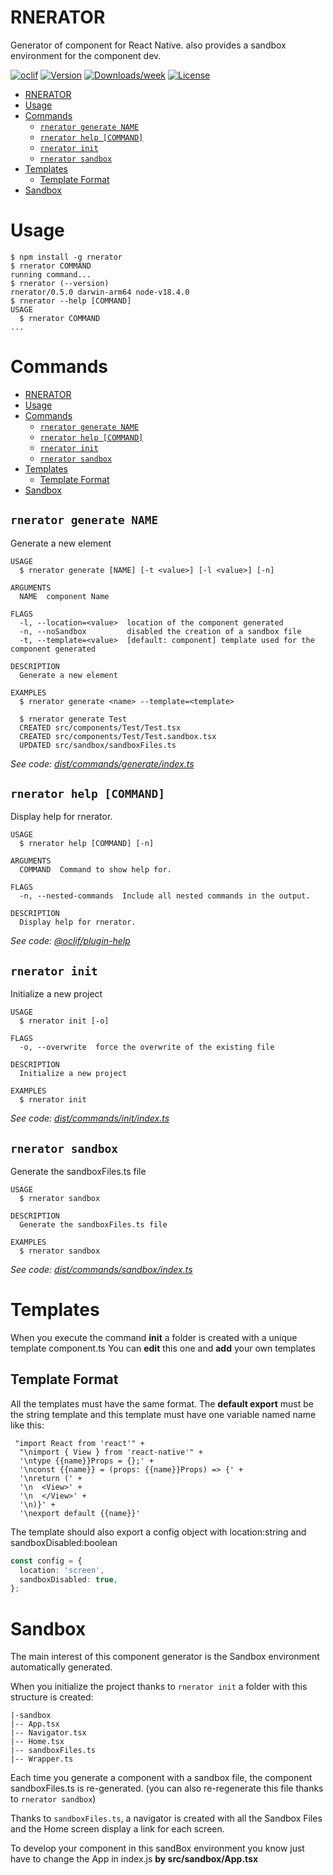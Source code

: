 # RNERATOR

Generator of component for React Native. also provides a sandbox environment for the component dev.

[![oclif](https://img.shields.io/badge/cli-oclif-brightgreen.svg)](https://oclif.io)
[![Version](https://img.shields.io/npm/v/oclif-hello-world.svg)](https://www.npmjs.com/package/rnerator)
[![Downloads/week](https://img.shields.io/npm/dw/oclif-hello-world.svg)](https://www.npmjs.com/package/rnerator)
[![License](https://img.shields.io/npm/l/oclif-hello-world.svg)](https://github.com/amaurycoudr/rnerator/blob/master/package.json)

<!-- toc -->

- [RNERATOR](#rnerator)
- [Usage](#usage)
- [Commands](#commands)
  - [`rnerator generate NAME`](#rnerator-generate-name)
  - [`rnerator help [COMMAND]`](#rnerator-help-command)
  - [`rnerator init`](#rnerator-init)
  - [`rnerator sandbox`](#rnerator-sandbox)
- [Templates](#templates)
  - [Template Format](#template-format)
- [Sandbox](#sandbox)
<!-- tocstop -->

# Usage

<!-- usage -->

```sh-session
$ npm install -g rnerator
$ rnerator COMMAND
running command...
$ rnerator (--version)
rnerator/0.5.0 darwin-arm64 node-v18.4.0
$ rnerator --help [COMMAND]
USAGE
  $ rnerator COMMAND
...
```

<!-- usagestop -->

# Commands

<!-- commands -->

- [RNERATOR](#rnerator)
- [Usage](#usage)
- [Commands](#commands)
  - [`rnerator generate NAME`](#rnerator-generate-name)
  - [`rnerator help [COMMAND]`](#rnerator-help-command)
  - [`rnerator init`](#rnerator-init)
  - [`rnerator sandbox`](#rnerator-sandbox)
- [Templates](#templates)
  - [Template Format](#template-format)
- [Sandbox](#sandbox)

## `rnerator generate NAME`

Generate a new element

```
USAGE
  $ rnerator generate [NAME] [-t <value>] [-l <value>] [-n]

ARGUMENTS
  NAME  component Name

FLAGS
  -l, --location=<value>  location of the component generated
  -n, --noSandbox         disabled the creation of a sandbox file
  -t, --template=<value>  [default: component] template used for the component generated

DESCRIPTION
  Generate a new element

EXAMPLES
  $ rnerator generate <name> --template=<template>

  $ rnerator generate Test
  CREATED src/components/Test/Test.tsx
  CREATED src/components/Test/Test.sandbox.tsx
  UPDATED src/sandbox/sandboxFiles.ts
```

_See code: [dist/commands/generate/index.ts](https://github.com/amaurycoudr/rnerator/blob/v0.5.0/dist/commands/generate/index.ts)_

## `rnerator help [COMMAND]`

Display help for rnerator.

```
USAGE
  $ rnerator help [COMMAND] [-n]

ARGUMENTS
  COMMAND  Command to show help for.

FLAGS
  -n, --nested-commands  Include all nested commands in the output.

DESCRIPTION
  Display help for rnerator.
```

_See code: [@oclif/plugin-help](https://github.com/oclif/plugin-help/blob/v5.1.12/src/commands/help.ts)_

## `rnerator init`

Initialize a new project

```
USAGE
  $ rnerator init [-o]

FLAGS
  -o, --overwrite  force the overwrite of the existing file

DESCRIPTION
  Initialize a new project

EXAMPLES
  $ rnerator init
```

_See code: [dist/commands/init/index.ts](https://github.com/amaurycoudr/rnerator/blob/v0.5.0/dist/commands/init/index.ts)_

## `rnerator sandbox`

Generate the sandboxFiles.ts file

```
USAGE
  $ rnerator sandbox

DESCRIPTION
  Generate the sandboxFiles.ts file

EXAMPLES
  $ rnerator sandbox
```

_See code: [dist/commands/sandbox/index.ts](https://github.com/amaurycoudr/rnerator/blob/v0.5.0/dist/commands/sandbox/index.ts)_

<!-- commandsstop -->

# Templates

When you execute the command **init** a folder is created with a unique template component.ts
You can **edit** this one and **add** your own templates

## Template Format

All the templates must have the same format.
The **default export** must be the string template and this template must have one variable named name like this:

```
 "import React from 'react'" +
  "\nimport { View } from 'react-native'" +
  '\ntype {{name}}Props = {};' +
  '\nconst {{name}} = (props: {{name}}Props) => {' +
  '\nreturn (' +
  '\n  <View>' +
  '\n  </View>' +
  '\n)}' +
  '\nexport default {{name}}'
```

The template should also export a config object with location:string and sandboxDisabled:boolean

```ts
const config = {
  location: 'screen',
  sandboxDisabled: true,
};
```

# Sandbox

The main interest of this component generator is the Sandbox environment automatically generated.

When you initialize the project thanks to `rnerator init`
a folder with this structure is created:

```
|-sandbox
|-- App.tsx
|-- Navigator.tsx
|-- Home.tsx
|-- sandboxFiles.ts
|-- Wrapper.ts
```

Each time you generate a component with a sandbox file, the component sandboxFiles.ts is re-generated. (you can also re-regenerate this file thanks to `rnerator sandbox`)

Thanks to `sandboxFiles.ts`, a navigator is created with all the Sandbox Files and the Home screen display a link for each screen.

To develop your component in this sandBox environment you know just have to change the App in index.js **by src/sandbox/App.tsx**
